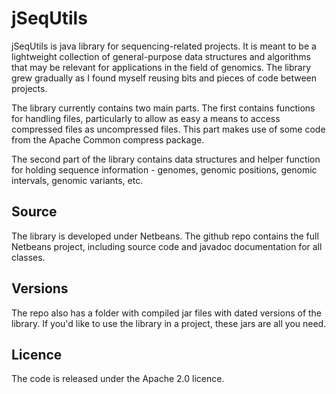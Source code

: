jSeqUtils
=========

jSeqUtils is java library for sequencing-related projects. It is meant to be a lightweight collection of general-purpose data structures and algorithms that may be relevant for applications in the field of genomics. The library grew gradually as I found myself reusing bits and pieces of code between projects. 

The library currently contains two main parts. The first contains functions for handling files, particularly to allow as easy a means to access compressed files as uncompressed files. This part makes use of some code from the Apache Common compress package.

The second part of the library contains data structures and helper function for holding sequence information - genomes, genomic positions,  genomic intervals, genomic variants, etc. 


Source
------

The library is developed under Netbeans. The github repo contains the full Netbeans project, including source code and javadoc documentation for all classes.

Versions
--------

The repo also has a folder with compiled jar files with dated versions of the library. If you'd like to use the library in a project, these jars are all you need.


Licence
-------


The code is released under the Apache 2.0 licence.
